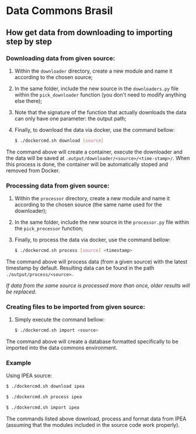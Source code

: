 # Data Commons Brasil

## How get data from downloading to importing step by step

### Downloading data from given source:

1. Within the `downloader` directory, create a new module and name it according to the chosen source;

2. In the same folder, include the new source in the `downloaders.py` file within the `pick_downloader` function (you don't need to modify anything else there);

3. Note that the signature of the function that actually downloads the data can only have one parameter: the output path; 

4. Finally, to download the data via docker, use the command bellow:

    ``` bash
    $ ./dockercmd.sh download [source] 
    ```
  
The command above will create a container, execute the downloader and the data will be saved at `.output/downloader/<source>/<time-stamp>/`. When this process is done, the container will be automatically stoped and removed from Docker. 

### Processing data from given source:

1. Within the `processor` directory, create a new module and name it according to the chosen source (the same name used for the downloader);

2. In the same folder, include the new source in the `processor.py` file within the `pick_processor` function; 

3. Finally, to process the data via docker, use the command bellow:

    ``` bash
    $ ./dockercmd.sh process [source] <timestamp>
    ``` 

The command above will process data (from a given source) with the latest timestamp by default. Resulting data can be found in the path `./output/process/<source>`. 

_If data from the same source is processed more than once, older results will be replaced._

### Creating files to be imported from given source:

1. Simply execute the command bellow:

    ``` bash
    $ ./dockercmd.sh import <source> 
    ```

The command above will create a database formatted specifically to be imported into the data commons environment.

### Example
Using IPEA source:

``` bash
$ ./dockercmd.sh download ipea 

$ ./dockercmd.sh process ipea

$ ./dockercmd.sh import ipea
``` 
The commands listed above download, process and format data from IPEA (assuming that the modules included in the source code work properly). 
